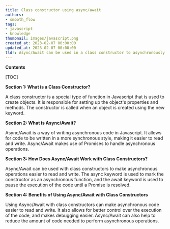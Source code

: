 ```yaml
---
title: Class constructor using async/await
authors:
- smooth_flow
tags:
- javascript
- knowledge
thumbnail: images/javascript.png
created_at: 2023-02-07 00:00:00
updated_at: 2023-02-07 00:00:00
tldr: Async/Await can be used in a class constructor to asynchronously create an instance of a class.
---
```


**Contents**

[TOC]

**Section 1: What is a Class Constructor?**

A class constructor is a special type of function in Javascript that is used to create objects. It is responsible for setting up the object's properties and methods. The constructor is called when an object is created using the new keyword.

**Section 2: What is Async/Await?**

Async/Await is a way of writing asynchronous code in Javascript. It allows for code to be written in a more synchronous style, making it easier to read and write. Async/Await makes use of Promises to handle asynchronous operations.

**Section 3: How Does Async/Await Work with Class Constructors?**

Async/Await can be used with class constructors to make asynchronous operations easier to read and write. The async keyword is used to mark the constructor as an asynchronous function, and the await keyword is used to pause the execution of the code until a Promise is resolved.

**Section 4: Benefits of Using Async/Await with Class Constructors**

Using Async/Await with class constructors can make asynchronous code easier to read and write. It also allows for better control over the execution of the code, and makes debugging easier. Async/Await can also help to reduce the amount of code needed to perform asynchronous operations.
